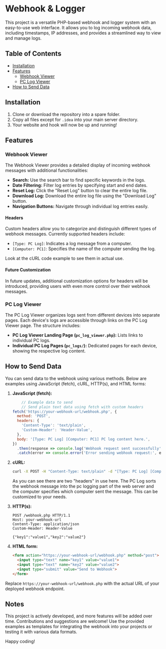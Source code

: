 # Webhook & Logger

This project is a versatile PHP-based webhook and logger system with an easy-to-use web interface. It allows you to log incoming webhook data, including timestamps, IP addresses, and provides a streamlined way to view and manage logs.

## Table of Contents
- [Installation](#installation)
- [Features](#features)
  - [Webhook Viewer](#webhook-viewer)
  - [PC Log Viewer](#pc-log-viewer)
- [How to Send Data](#how-to-send-data)

## Installation
1. Clone or download the repository into a spare folder.
2. Copy all files except for `.idea` into your main server directory.
3. Your website and hook will now be up and running!

## Features

### Webhook Viewer
The Webhook Viewer provides a detailed display of incoming webhook messages with additional functionalities:

- **Search:** Use the search bar to find specific keywords in the logs.
- **Date Filtering:** Filter log entries by specifying start and end dates.
- **Reset Log:** Click the "Reset Log" button to clear the entire log file.
- **Download Log:** Download the entire log file using the "Download Log" button.
- **Navigation Buttons:** Navigate through individual log entries easily.

#### Headers
Custom headers allow you to categorize and distinguish different types of webhook messages. Currently supported headers include:

- `[Type: PC Log]`: Indicates a log message from a computer.
- `[Computer: PC1]`: Specifies the name of the computer sending the log.

Look at the cURL code example to see them in actual use.

#### Future Customization
In future updates, additional customization options for headers will be introduced, providing users with even more control over their webhook messages.

### PC Log Viewer
The PC Log Viewer organizes logs sent from different devices into separate pages. Each device's logs are accessible through links on the PC Log Viewer page. The structure includes:

- **PC Log Viewer Landing Page (`pc_log_viewer.php`):** Lists links to individual PC logs.
- **Individual PC Log Pages (`pc_logs/`):** Dedicated pages for each device, showing the respective log content.

## How to Send Data

You can send data to the webhook using various methods. Below are examples using JavaScript (fetch), cURL, HTTP(s), and HTML forms:

1. **JavaScript (fetch):**
    ```javascript
        // Example data to send
        // Send plain text data using fetch with custom headers
    fetch('https://your-webhook-url/webhook.php', {
      method: 'POST',
      headers: {
        'Content-Type': 'text/plain',
        'Custom-Header': 'Header-Value',
      },
      body: '[Type: PC Log] [Computer: PC1] PC log content here.',
    })
      .then(response => console.log('Webhook request sent successfully'))
      .catch(error => console.error('Error sending webhook request:', error));
    ```

2. **cURL:**
    ```bash
    curl -X POST -H "Content-Type: text/plain" -d "[Type: PC Log] [Computer: PC1]\nPC log content here." https://your-website.com/webhook.php
    ```
    As you can see there are two "headers" in use here. The PC Log sorts the webhook message into the pc logging part of the web server and the computer specifies which computer sent the message. This can be customized to your needs.

3. **HTTP(s):**
    ```http
    POST /webhook.php HTTP/1.1
    Host: your-webhook-url
    Content-Type: application/json
    Custom-Header: Header-Value
    
    {"key1":"value1","key2":"value2"}
    ```

4. **HTML form:**
    ```html
    <form action="https://your-webhook-url/webhook.php" method="post">
      <input type="text" name="key1" value="value1">
      <input type="text" name="key2" value="value2">
      <input type="submit" value="Send to Webhook">
    </form>
    ```

Replace `https://your-webhook-url/webhook.php` with the actual URL of your deployed webhook endpoint.

## Notes
This project is actively developed, and more features will be added over time. Contributions and suggestions are welcome! Use the provided examples as templates for integrating the webhook into your projects or testing it with various data formats.

Happy coding!
